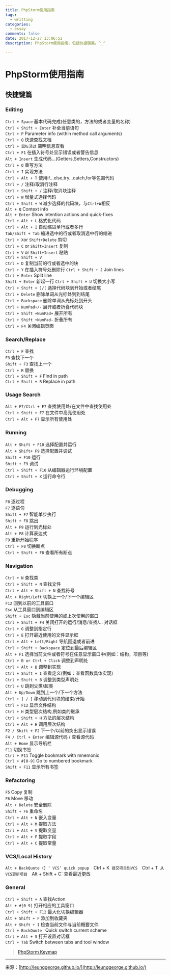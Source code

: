 ```yaml
---
title: PhpStorm使用指南
tags:
  - writting
categories:
  - essay
comments: false
date: 2017-12-27 13:06:51
description: PhpStorm使用指南，包括快捷键篇。^_^

---
```

# PhpStorm使用指南

## 快捷键篇
### Editing ###
`Ctrl + Space`    基本代码完成(任意类的，方法的或者变量的名称)  
`Ctrl + Shift + Enter`    补全当前语句  
`Ctrl + P`   Parameter info (within method call arguments)  
`Ctrl + Q`    快速查找文档  
`Ctrl + 鼠标滑过`   简明信息查看  
`Ctrl + F1`    在插入符号处显示错误或者警告信息  
`Alt + Insert`   生成代码...(Getters,Setters,Constructors)  
`Ctrl + O`   重写方法  
`Ctrl + I`  实现方法  
`Ctrl + Alt + T` 使用if...else,try...catch,for等包围代码  
`Ctrl + /`    注释/取消行注释  
`Ctrl + Shift + /`   注释/取消块注释  
`Ctrl + W`    增量式选择代码  
`Ctrl + Shift + W`   减少选择的代码块，与`Ctrl+W`相反  
`Alt + Q`    Context info  
`Alt + Enter`    Show	intention	actions	and	quick-fixes  
`Ctrl + Alt + L`   格式化代码  
`Ctrl + Alt + I`   自动缩进单行或者多行  
`Tab/Shift + Tab`   缩进选中的行或者取消选中行的缩进  
`Ctrl + X`or `Shift+Delete`    剪切  
`Ctrl + C` or `Shift+Insert`   复制  
`Ctrl + V` or `Shift+Insert`   粘贴  
`Ctrl + Shift + V`     
`Ctrl + D`   复制当前的行或者选中的块    
`Ctrl + Y`   在插入符号处删除行
`Ctrl + Shift + J`   Join lines   
`Ctrl + Enter`    Split line   
`Shift + Enter`    新起一行
`Ctrl + Shift + U`   切换大小写  
`Ctrl + Shift + ]/[`    选择代码块到开始或者结尾  
`Ctrl + Delete`    删除单词从光标处到到结尾  
`Ctrl + Backspace`   删除单词从光标处到开头  
`Ctrl + NumPad+/-`   展开或者折叠代码块   
`Ctrl + Shift +NumPad+`    展开所有  
`Ctrl + Shift +NumPad-`    折叠所有  
`Ctrl + F4`    关闭编辑页面  

### Search/Replace ###
`Ctrl + F`   查找  
`F3`    查找下一个  
`Shift + F3` 查找上一个  
`Ctrl + R`    替换  
`Ctrl + Shift + F`    Find in path   
`Ctrl + Shift + R`    Replace in path
  
### Usage Search ###
`Alt + F7/Ctrl + F7`   查找使用处/在文件中查找使用处  
`Ctrl + Shift + F7`   在文件中高亮使用处  
`Ctrl + Alt + F7`    显示所有使用处

### Running ###
`Alt + Shift + F10`    选择配置并运行  
`Alt + Shift+ F9`    选择配置并调试  
`Shift + F10`    运行  
`Shift + F9`    调试  
`Ctrl + Shift + F10`    从编辑器运行环境配置      
`Ctrl + Shift + X`    运行命令行  

### Debugging ###
`F8`   逐过程  
`F7`   逐语句  
`Shift + F7`   智能单步执行  
`Shift + F8`   跳出  
`Alt + F9`  运行到光标处  
`Alt + F8`  计算表达式  
`F9`  重新开始程序  
`Ctrl + F8`  切换断点  
`Ctrl + Shift + F8`   查看所有断点  

### Navigation ###
`Ctrl + N`  查找类  
`Ctrl + Shift + N`	 查找文件  
`Ctrl + Alt + Shift + N`  查找符号  
`Alt + Right/Left`  切换上一个/下一个编辑区  
`F12`  回到以前的工具窗口  
`Esc`  从工具窗口到编辑区  
`Shift + Esc`  隐藏当前使用的或上次使用的窗口  
`Ctrl + Shift + F4`	 关闭打开的运行/消息/查找/...	对话框  
`Ctrl + G`  调整到指定行  
`Ctrl + E`	 打开最近使用的文件显示框  
`Ctrl + Alt + Left/Right`  导航回退或者前进  
`Ctrl + Shift + Backspace`  定位到最后编辑区  
`Alt + F1`	 选择当前文件或者符号在任意显示窗口中(例如：结构，项目等)  
`Ctrl + B or Ctrl + Click`  调整到声明处  
`Ctrl + Alt + B`  调整到实现  
`Ctrl + Shift + I`	 查看定义(例如：查看函数具体实现)  
`Ctrl + Shift + B`  调整到类型声明处  
`Ctrl + U`  跳到父类/超类  
`Alt + Up/Down`  跳到上一个/下一个方法  
`Ctrl + ] / [`  移动到代码块的结束/开始  
`Ctrl + F12`  显示文件结构  
`Ctrl + H`   类型层次结构,例如类的继承  
`Ctrl + Shift + H`  方法的层次结构  
`Ctrl + Alt + H` 调用层次结构  
`F2 / Shift + F2`  下一个/以前的突出显示错误  
`F4 / Ctrl + Enter`  编辑源代码 / 查看源代码  
`Alt + Home`  显示导航栏  
`F11`  切换书签  
`Ctrl + F11`  Toggle bookmark with mnemonic  
`Ctrl + #[0-9]`  Go to numbered bookmark  
`Shift + F11`  显示所有书签  

### Refactoring ###
`F5`  Copy   复制  
`F6`  Move   移动  
`Alt + Delete`  安全删除  
`Shift + F6`  重命名  
`Ctrl + Alt + N`  嵌入变量  
`Ctrl + Alt + M`  提取方法  
`Ctrl + Alt + V`  提取变量  
`Ctrl + Alt + F`  提取字段  
`Ctrl + Alt + C`  提取常量  

### VCS/Local History ###
`Alt + BackQuote (`)`  ‘ VCS’ quick popup  
`Ctrl + K`  提交项目到VCS  
`Ctrl + T`  从VCS更新项目  
`Alt + Shift + C`  查看最近更改  

### General ###
`Ctrl + Shift + A`  查找Action  
`Alt + #[0-9]`  打开相应的工具窗口  
`Ctrl + Shift + F12`  最大化切换编辑器  
`Alt + Shift + F`  添加到收藏夹  
`Alt + Shift + I`	 检查当前文件与当前概要文件  
`Ctrl + BackQuote `  Quick switch current scheme  
`Ctrl + Alt + S`  打开设置对话框  
`Ctrl + Tab`  Switch between tabs and tool window  


> [PhpStorm Keymap](https://gist.github.com/SeonWaterLee/cd5ca7bbb08bce938ced)  








---
<link rel="stylesheet" href="http://yandex.st/highlightjs/6.1/styles/default.min.css">
<script src="http://yandex.st/highlightjs/6.1/highlight.min.js"></script>
<script>
hljs.tabReplace = ' ';
hljs.initHighlightingOnLoad();
</script>


来源：[http://leunggeorge.github.io/](http://leunggeorge.github.io/)  
